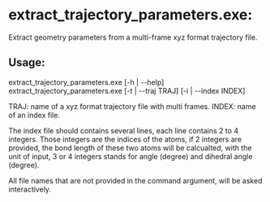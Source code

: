 # extract_trajectory_parameters.exe:
Extract geometry parameters from a multi-frame xyz format trajectory file.

## Usage: 
extract_trajectory_parameters.exe [-h | --help]
extract_trajectory_parameters.exe [-t | --traj TRAJ] [-i | --index INDEX]

TRAJ: name of a xyz format trajectory file with multi frames.
INDEX: name of an index file.

The index file should contains several lines, each line contains 2 to 4 integers.
Those integers are the indices of the atoms, if 2 integers are provided, the 
bond length of these two atoms will be calcualted, with the unit of input, 
3 or 4 integers stands for angle (degree) and dihedral angle (degree).

All file names that are not provided in the command argument, 
will be asked interactively.

